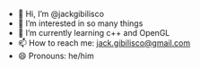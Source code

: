 - 👋 Hi, I’m @jackgibilisco
- 👀 I’m interested in so many things
- 🌱 I’m currently learning c++ and OpenGL
- 📫 How to reach me: jack.gibilisco@gmail.com
- 😄 Pronouns: he/him
